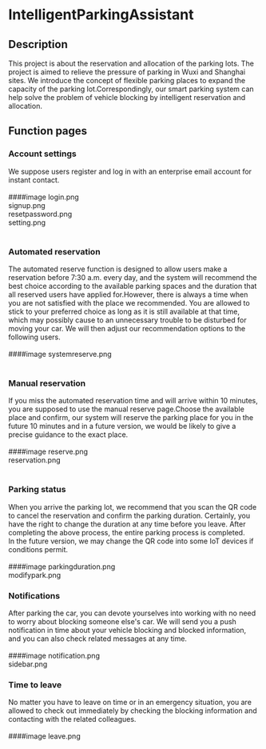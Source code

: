 # IntelligentParkingAssistant
## Description
This project is about the reservation and allocation of the parking lots. The project is aimed to relieve the pressure of parking in Wuxi and Shanghai sites. We introduce the concept of flexible parking places to expand the capacity of the parking lot.Correspondingly, our smart parking system can help solve the problem of vehicle blocking by intelligent reservation and allocation.
## Function pages
### Account settings
We suppose users register and log in with an enterprise email account for instant contact.<br><br>
####image 
login.png<br> signup.png<br> resetpassword.png<br> setting.png <br><br>
### Automated reservation
The automated reserve function is designed to allow users make a reservation before 7:30 a.m. every day, and the system will recommend the best choice according to the available parking spaces and the duration that all reserved users have applied for.However, there is always a time when you are not satisfied with the place we recommended. You are allowed to stick to your preferred choice as long as it is still available at that time, which may possibly cause to an unnecessary trouble to be disturbed for moving your car. We will then adjust our recommendation options to the following users.<br><br>
####image 
systemreserve.png<br><br>
### Manual reservation
If you miss the automated reservation time and will arrive within 10 minutes, you are supposed to use the manual reserve page.Choose the available place and confirm, our system will reserve the parking place for you in the future 10 minutes and in a future version, we would be likely to give a precise guidance to the exact place.<br><br>
####image 
reserve.png<br> reservation.png<br><br>
### Parking status
When you arrive the parking lot, we recommend that you scan the QR code to cancel the reservation and confirm the parking duration. Certainly, you have the right to change the duration at any time before you leave. After completing the above process, the entire parking process is completed.<br>In the future version, we may change the QR code into some IoT devices if conditions permit.<br><br>
####image 
parkingduration.png<br> modifypark.png<br>
### Notifications
After parking the car, you can devote yourselves into working with no need to worry about blocking someone else's car. We will send you a push notification in time about your vehicle blocking and blocked information, and you can also check related messages at any time. <br><br>
####image 
notification.png<br> sidebar.png<br>
### Time to leave
No matter you have to leave on time or in an emergency situation, you are allowed to check out immediately by checking the blocking information and contacting with the related colleagues.<br><br>
####image 
leave.png<br>